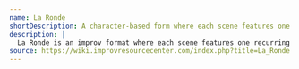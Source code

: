 ```yaml
---
name: La Ronde
shortDescription: A character-based form where each scene features one recurring character and a new one.
description: |
  La Ronde is an improv format where each scene features one recurring character from the previous scene and introduces a new character. This creates a chain of scenes, each focusing on the relationship between the recurring and new character, until all players have participated.
source: https://wiki.improvresourcecenter.com/index.php?title=La_Ronde
---
```

